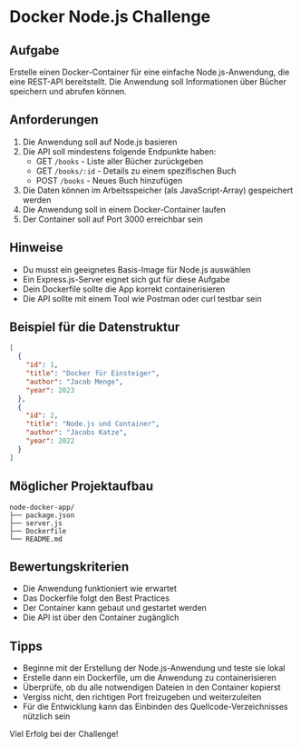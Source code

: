 # Docker Node.js Challenge

## Aufgabe

Erstelle einen Docker-Container für eine einfache Node.js-Anwendung, die eine REST-API bereitstellt. Die Anwendung soll Informationen über Bücher speichern und abrufen können.

## Anforderungen

1. Die Anwendung soll auf Node.js basieren
2. Die API soll mindestens folgende Endpunkte haben:
   - GET `/books` - Liste aller Bücher zurückgeben
   - GET `/books/:id` - Details zu einem spezifischen Buch
   - POST `/books` - Neues Buch hinzufügen
3. Die Daten können im Arbeitsspeicher (als JavaScript-Array) gespeichert werden
4. Die Anwendung soll in einem Docker-Container laufen
5. Der Container soll auf Port 3000 erreichbar sein

## Hinweise

- Du musst ein geeignetes Basis-Image für Node.js auswählen
- Ein Express.js-Server eignet sich gut für diese Aufgabe
- Dein Dockerfile sollte die App korrekt containerisieren
- Die API sollte mit einem Tool wie Postman oder curl testbar sein

## Beispiel für die Datenstruktur

```json
[
  {
    "id": 1,
    "title": "Docker für Einsteiger",
    "author": "Jacob Menge",
    "year": 2023
  },
  {
    "id": 2,
    "title": "Node.js und Container",
    "author": "Jacobs Katze",
    "year": 2022
  }
]
```

## Möglicher Projektaufbau

```
node-docker-app/
├── package.json
├── server.js
├── Dockerfile
└── README.md
```

## Bewertungskriterien

- Die Anwendung funktioniert wie erwartet
- Das Dockerfile folgt den Best Practices
- Der Container kann gebaut und gestartet werden
- Die API ist über den Container zugänglich

## Tipps

- Beginne mit der Erstellung der Node.js-Anwendung und teste sie lokal
- Erstelle dann ein Dockerfile, um die Anwendung zu containerisieren
- Überprüfe, ob du alle notwendigen Dateien in den Container kopierst
- Vergiss nicht, den richtigen Port freizugeben und weiterzuleiten
- Für die Entwicklung kann das Einbinden des Quellcode-Verzeichnisses nützlich sein

Viel Erfolg bei der Challenge!
